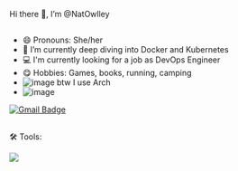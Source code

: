 Hi there 👋, I’m @NatOwlley
##
- 😄 Pronouns: She/her
- 🌱 I’m currently deep diving into Docker and Kubernetes
- 💻 I'm  currently looking for a job as DevOps Engineer
- 😋 Hobbies: Games, books, running, camping
-  ![image](https://github.com/user-attachments/assets/0458d0d2-0774-4823-b664-39da9c7a977d) btw I use Arch
- ![image](https://github.com/user-attachments/assets/3103c1ad-6fe8-4e5a-a51a-a9d4bd37aa15)


[![Gmail Badge](https://img.shields.io/badge/-Gmail-d14836?style=flat-square&logo=Gmail&logoColor=white&link=mail@xl42lx@gmail.com)](mailto:mail@xl42lx@gmail.com)
## 
🛠 Tools:
<p align="left">
  <a href="https://skillicons.dev">
    <img src="https://skillicons.dev/icons?i=git,kubernetes,docker,vim,python,jenkins,ansible,linux" />
  </a>
</p>

